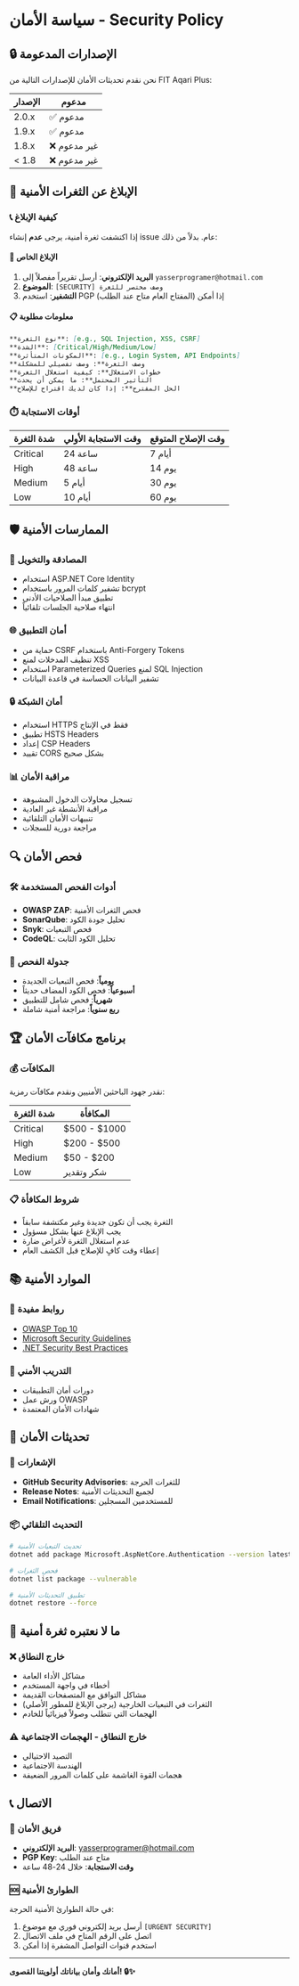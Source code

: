 # سياسة الأمان - Security Policy

## 🔒 الإصدارات المدعومة

نحن نقدم تحديثات الأمان للإصدارات التالية من FIT Aqari Plus:

| الإصدار | مدعوم          |
| ------- | ------------- |
| 2.0.x   | ✅ مدعوم      |
| 1.9.x   | ✅ مدعوم      |
| 1.8.x   | ❌ غير مدعوم  |
| < 1.8   | ❌ غير مدعوم  |

## 🚨 الإبلاغ عن الثغرات الأمنية

### 📞 كيفية الإبلاغ

إذا اكتشفت ثغرة أمنية، يرجى **عدم** إنشاء issue عام. بدلاً من ذلك:

#### 🔐 الإبلاغ الخاص
1. **البريد الإلكتروني**: أرسل تقريراً مفصلاً إلى `yasserprogramer@hotmail.com`
2. **الموضوع**: `[SECURITY] وصف مختصر للثغرة`
3. **التشفير**: استخدم PGP إذا أمكن (المفتاح العام متاح عند الطلب)

#### 📋 معلومات مطلوبة
```markdown
**نوع الثغرة**: [e.g., SQL Injection, XSS, CSRF]
**الشدة**: [Critical/High/Medium/Low]
**المكونات المتأثرة**: [e.g., Login System, API Endpoints]
**وصف الثغرة**: وصف تفصيلي للمشكلة
**خطوات الاستغلال**: كيفية استغلال الثغرة
**التأثير المحتمل**: ما يمكن أن يحدث
**الحل المقترح**: إذا كان لديك اقتراح للإصلاح
```

### ⏱️ أوقات الاستجابة

| شدة الثغرة | وقت الاستجابة الأولي | وقت الإصلاح المتوقع |
|------------|-------------------|-------------------|
| Critical   | 24 ساعة           | 7 أيام            |
| High       | 48 ساعة           | 14 يوم           |
| Medium     | 5 أيام            | 30 يوم           |
| Low        | 10 أيام           | 60 يوم           |

## 🛡️ الممارسات الأمنية

### 🔐 المصادقة والتخويل
- استخدام ASP.NET Core Identity
- تشفير كلمات المرور باستخدام bcrypt
- تطبيق مبدأ الصلاحيات الأدنى
- انتهاء صلاحية الجلسات تلقائياً

### 🌐 أمان التطبيق
- حماية من CSRF باستخدام Anti-Forgery Tokens
- تنظيف المدخلات لمنع XSS
- استخدام Parameterized Queries لمنع SQL Injection
- تشفير البيانات الحساسة في قاعدة البيانات

### 🔒 أمان الشبكة
- استخدام HTTPS فقط في الإنتاج
- تطبيق HSTS Headers
- إعداد CSP Headers
- تقييد CORS بشكل صحيح

### 📊 مراقبة الأمان
- تسجيل محاولات الدخول المشبوهة
- مراقبة الأنشطة غير العادية
- تنبيهات الأمان التلقائية
- مراجعة دورية للسجلات

## 🔍 فحص الأمان

### 🛠️ أدوات الفحص المستخدمة
- **OWASP ZAP**: فحص الثغرات الأمنية
- **SonarQube**: تحليل جودة الكود
- **Snyk**: فحص التبعيات
- **CodeQL**: تحليل الكود الثابت

### 📅 جدولة الفحص
- **يومياً**: فحص التبعيات الجديدة
- **أسبوعياً**: فحص الكود المضاف حديثاً
- **شهرياً**: فحص شامل للتطبيق
- **ربع سنوياً**: مراجعة أمنية شاملة

## 🏆 برنامج مكافآت الأمان

### 💰 المكافآت
نقدر جهود الباحثين الأمنيين ونقدم مكافآت رمزية:

| شدة الثغرة | المكافأة        |
|------------|----------------|
| Critical   | $500 - $1000   |
| High       | $200 - $500    |
| Medium     | $50 - $200     |
| Low        | شكر وتقدير     |

### 📋 شروط المكافأة
- الثغرة يجب أن تكون جديدة وغير مكتشفة سابقاً
- يجب الإبلاغ عنها بشكل مسؤول
- عدم استغلال الثغرة لأغراض ضارة
- إعطاء وقت كافٍ للإصلاح قبل الكشف العام

## 📚 الموارد الأمنية

### 🔗 روابط مفيدة
- [OWASP Top 10](https://owasp.org/www-project-top-ten/)
- [Microsoft Security Guidelines](https://docs.microsoft.com/en-us/aspnet/core/security/)
- [.NET Security Best Practices](https://docs.microsoft.com/en-us/dotnet/standard/security/)

### 📖 التدريب الأمني
- دورات أمان التطبيقات
- ورش عمل OWASP
- شهادات الأمان المعتمدة

## 🔄 تحديثات الأمان

### 📢 الإشعارات
- **GitHub Security Advisories**: للثغرات الحرجة
- **Release Notes**: لجميع التحديثات الأمنية
- **Email Notifications**: للمستخدمين المسجلين

### 📦 التحديث التلقائي
```bash
# تحديث التبعيات الأمنية
dotnet add package Microsoft.AspNetCore.Authentication --version latest

# فحص الثغرات
dotnet list package --vulnerable

# تطبيق التحديثات الأمنية
dotnet restore --force
```

## 🚫 ما لا نعتبره ثغرة أمنية

### ❌ خارج النطاق
- مشاكل الأداء العامة
- أخطاء في واجهة المستخدم
- مشاكل التوافق مع المتصفحات القديمة
- الثغرات في التبعيات الخارجية (يرجى الإبلاغ للمطور الأصلي)
- الهجمات التي تتطلب وصولاً فيزيائياً للخادم

### ⚠️ خارج النطاق - الهجمات الاجتماعية
- التصيد الاحتيالي
- الهندسة الاجتماعية
- هجمات القوة الغاشمة على كلمات المرور الضعيفة

## 📞 الاتصال

### 🔐 فريق الأمان
- **البريد الإلكتروني**: yasserprogramer@hotmail.com
- **PGP Key**: متاح عند الطلب
- **وقت الاستجابة**: خلال 24-48 ساعة

### 🆘 الطوارئ الأمنية
في حالة الطوارئ الأمنية الحرجة:
1. أرسل بريد إلكتروني فوري مع موضوع `[URGENT SECURITY]`
2. اتصل على الرقم المتاح في ملف الاتصال
3. استخدم قنوات التواصل المشفرة إذا أمكن

---

**أمانك وأمان بياناتك أولويتنا القصوى! 🔒✨**
